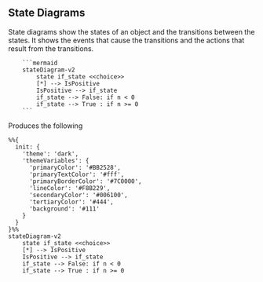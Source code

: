 ## State Diagrams

State diagrams show the states of an object and the transitions between the states. It shows the events that cause the transitions and the actions that result from the transitions.

        ```mermaid
        stateDiagram-v2
            state if_state <<choice>>
            [*] --> IsPositive
            IsPositive --> if_state
            if_state --> False: if n < 0
            if_state --> True : if n >= 0
        ```

Produces the following

```mermaid
%%{
  init: {
    'theme': 'dark',
    'themeVariables': {
      'primaryColor': '#BB2528',
      'primaryTextColor': '#fff',
      'primaryBorderColor': '#7C0000',
      'lineColor': '#F8B229',
      'secondaryColor': '#006100',
      'tertiaryColor': '#444',
      'background': '#111'
    }
  }
}%%
stateDiagram-v2
    state if_state <<choice>>
    [*] --> IsPositive
    IsPositive --> if_state
    if_state --> False: if n < 0
    if_state --> True : if n >= 0
```
